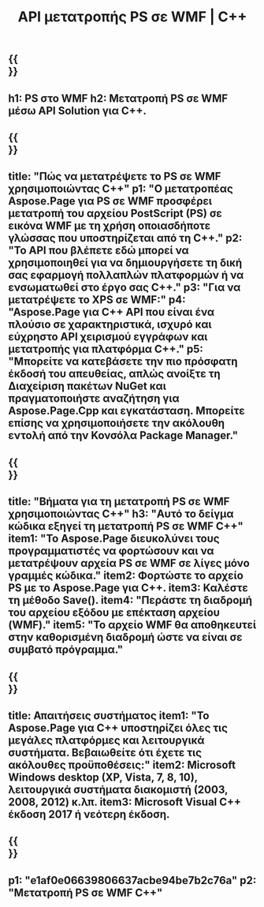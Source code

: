 ﻿---
translation: true
template: /_templates/_conversion-child-cpp.md
title: API μετατροπής PS σε WMF | C++
url: /cpp/conversion/ps-to-wmf/
description: Η μετατροπή PS σε WMF παρέχεται από το Aspose.Page για λύση API C++. Λειτουργεί σε C++ Runtime Environment για Windows 32 bit, Windows 64 bit και Linux 64 bit.
informat: PS
outformat: WMF
otherformats: XPS EPS
---

{{<section banner>}}
---
h1: PS στο WMF
h2: Μετατροπή PS σε WMF μέσω API Solution για C++.
---

{{<section overview>}}
---
title: "Πώς να μετατρέψετε το PS σε WMF χρησιμοποιώντας C++"
p1: "Ο μετατροπέας Aspose.Page για PS σε WMF προσφέρει μετατροπή του αρχείου PostScript (PS) σε εικόνα WMF με τη χρήση οποιασδήποτε γλώσσας που υποστηρίζεται από τη C++."
p2: "Το API που βλέπετε εδώ μπορεί να χρησιμοποιηθεί για να δημιουργήσετε τη δική σας εφαρμογή πολλαπλών πλατφορμών ή να ενσωματωθεί στο έργο σας C++."
p3: "Για να μετατρέψετε το XPS σε WMF:"
p4: "Aspose.Page για C++ API που είναι ένα πλούσιο σε χαρακτηριστικά, ισχυρό και εύχρηστο API χειρισμού εγγράφων και μετατροπής για πλατφόρμα C++."
p5: "Μπορείτε να κατεβάσετε την πιο πρόσφατη έκδοσή του απευθείας, απλώς ανοίξτε τη Διαχείριση πακέτων NuGet και πραγματοποιήστε αναζήτηση για Aspose.Page.Cpp και εγκατάσταση. Μπορείτε επίσης να χρησιμοποιήσετε την ακόλουθη εντολή από την Κονσόλα Package Manager."
---

{{<section feature1>}}
---
title: "Βήματα για τη μετατροπή PS σε WMF χρησιμοποιώντας C++"
h3: "Αυτό το δείγμα κώδικα εξηγεί τη μετατροπή PS σε WMF C++"
item1: "Το Aspose.Page διευκολύνει τους προγραμματιστές να φορτώσουν και να μετατρέψουν αρχεία PS σε WMF σε λίγες μόνο γραμμές κώδικα."
item2: Φορτώστε το αρχείο PS με το Aspose.Page για C++.
item3: Καλέστε τη μέθοδο Save().
item4: "Περάστε τη διαδρομή του αρχείου εξόδου με επέκταση αρχείου (WMF)."
item5: "Το αρχείο WMF θα αποθηκευτεί στην καθορισμένη διαδρομή ώστε να είναι σε συμβατό πρόγραμμα."
---

{{<section feature2>}}
---
title: Απαιτήσεις συστήματος
item1: "Το Aspose.Page για C++ υποστηρίζει όλες τις μεγάλες πλατφόρμες και λειτουργικά συστήματα. Βεβαιωθείτε ότι έχετε τις ακόλουθες προϋποθέσεις:"
item2: Microsoft Windows desktop (XP, Vista, 7, 8, 10), λειτουργικά συστήματα διακομιστή (2003, 2008, 2012) κ.λπ.
item3: Microsoft Visual C++ έκδοση 2017 ή νεότερη έκδοση.
---

{{<section gist>}}
---
p1: "e1af0e06639806637acbe94be7b2c76a"
p2: "Μετατροπή PS σε WMF C++"
---
